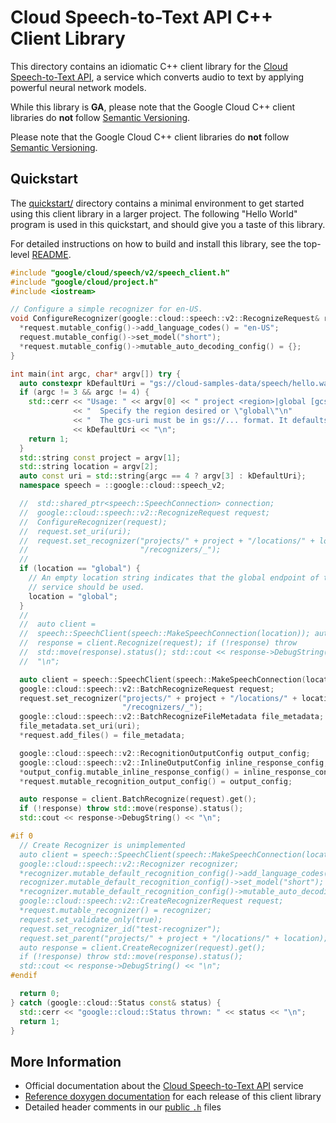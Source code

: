 # Cloud Speech-to-Text API C++ Client Library

This directory contains an idiomatic C++ client library for the
[Cloud Speech-to-Text API][cloud-service-docs], a service which converts audio
to text by applying powerful neural network models.

While this library is **GA**, please note that the Google Cloud C++ client
libraries do **not** follow [Semantic Versioning](https://semver.org/).

Please note that the Google Cloud C++ client libraries do **not** follow
[Semantic Versioning](https://semver.org/).

## Quickstart

The [quickstart/](quickstart/README.md) directory contains a minimal environment
to get started using this client library in a larger project. The following
"Hello World" program is used in this quickstart, and should give you a taste of
this library.

For detailed instructions on how to build and install this library, see the
top-level [README](/README.md#building-and-installing).

<!-- inject-quickstart-start -->

```cc
#include "google/cloud/speech/v2/speech_client.h"
#include "google/cloud/project.h"
#include <iostream>

// Configure a simple recognizer for en-US.
void ConfigureRecognizer(google::cloud::speech::v2::RecognizeRequest& request) {
  *request.mutable_config()->add_language_codes() = "en-US";
  request.mutable_config()->set_model("short");
  *request.mutable_config()->mutable_auto_decoding_config() = {};
}

int main(int argc, char* argv[]) try {
  auto constexpr kDefaultUri = "gs://cloud-samples-data/speech/hello.wav";
  if (argc != 3 && argc != 4) {
    std::cerr << "Usage: " << argv[0] << " project <region>|global [gcs-uri]\n"
              << "  Specify the region desired or \"global\"\n"
              << "  The gcs-uri must be in gs://... format. It defaults to "
              << kDefaultUri << "\n";
    return 1;
  }
  std::string const project = argv[1];
  std::string location = argv[2];
  auto const uri = std::string{argc == 4 ? argv[3] : kDefaultUri};
  namespace speech = ::google::cloud::speech_v2;

  //  std::shared_ptr<speech::SpeechConnection> connection;
  //  google::cloud::speech::v2::RecognizeRequest request;
  //  ConfigureRecognizer(request);
  //  request.set_uri(uri);
  //  request.set_recognizer("projects/" + project + "/locations/" + location +
  //                         "/recognizers/_");
  //
  if (location == "global") {
    // An empty location string indicates that the global endpoint of the
    // service should be used.
    location = "global";
  }
  //
  //  auto client =
  //  speech::SpeechClient(speech::MakeSpeechConnection(location)); auto
  //  response = client.Recognize(request); if (!response) throw
  //  std::move(response).status(); std::cout << response->DebugString() <<
  //  "\n";

  auto client = speech::SpeechClient(speech::MakeSpeechConnection(location));
  google::cloud::speech::v2::BatchRecognizeRequest request;
  request.set_recognizer("projects/" + project + "/locations/" + location +
                         "/recognizers/_");
  google::cloud::speech::v2::BatchRecognizeFileMetadata file_metadata;
  file_metadata.set_uri(uri);
  *request.add_files() = file_metadata;

  google::cloud::speech::v2::RecognitionOutputConfig output_config;
  google::cloud::speech::v2::InlineOutputConfig inline_response_config;
  *output_config.mutable_inline_response_config() = inline_response_config;
  *request.mutable_recognition_output_config() = output_config;

  auto response = client.BatchRecognize(request).get();
  if (!response) throw std::move(response).status();
  std::cout << response->DebugString() << "\n";

#if 0
  // Create Recognizer is unimplemented
  auto client = speech::SpeechClient(speech::MakeSpeechConnection(location));
  google::cloud::speech::v2::Recognizer recognizer;
  *recognizer.mutable_default_recognition_config()->add_language_codes() = "en-US";
  recognizer.mutable_default_recognition_config()->set_model("short");
  *recognizer.mutable_default_recognition_config()->mutable_auto_decoding_config() = {};
  google::cloud::speech::v2::CreateRecognizerRequest request;
  *request.mutable_recognizer() = recognizer;
  request.set_validate_only(true);
  request.set_recognizer_id("test-recognizer");
  request.set_parent("projects/" + project + "/locations/" + location);
  auto response = client.CreateRecognizer(request).get();
  if (!response) throw std::move(response).status();
  std::cout << response->DebugString() << "\n";
#endif

  return 0;
} catch (google::cloud::Status const& status) {
  std::cerr << "google::cloud::Status thrown: " << status << "\n";
  return 1;
}
```

<!-- inject-quickstart-end -->

## More Information

- Official documentation about the
  [Cloud Speech-to-Text API][cloud-service-docs] service
- [Reference doxygen documentation][doxygen-link] for each release of this
  client library
- Detailed header comments in our [public `.h`][source-link] files

[cloud-service-docs]: https://cloud.google.com/speech
[doxygen-link]: https://cloud.google.com/cpp/docs/reference/speech/latest/
[source-link]: https://github.com/googleapis/google-cloud-cpp/tree/main/google/cloud/speech
